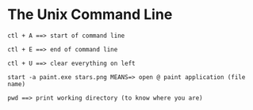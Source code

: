 # The Unix Command Line
    ctl + A ==> start of command line

    ctl + E ==> end of command line

    ctl + U ==> clear everything on left

    start -a paint.exe stars.png MEANS=> open @ paint application (file name)

    pwd ==> print working directory (to know where you are)

    